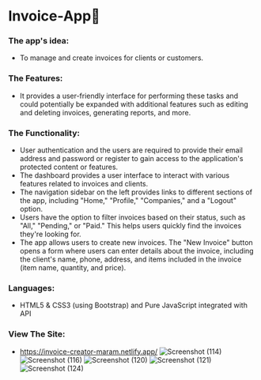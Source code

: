 # Invoice-App📃

### The app's idea: 
- To manage and create invoices for clients or customers.<be>

### The Features: 
-  It provides a user-friendly interface for performing these tasks and could potentially be expanded with additional features such as editing and deleting invoices, generating reports, and more. 

### The Functionality: 
- User authentication and the users are required to provide their email address and password or register to gain access to the application's protected content or features.
- The dashboard provides a user interface to interact with various features related to invoices and clients.
- The navigation sidebar on the left provides links to different sections of the app, including "Home," "Profile," "Companies," and a "Logout" option.
- Users have the option to filter invoices based on their status, such as "All," "Pending," or "Paid." This helps users quickly find the invoices they're looking for.
- The app allows users to create new invoices. The "New Invoice" button opens a form where users can enter details about the invoice, including the client's name, phone, address, and items included in the invoice (item name, quantity, and price).


### Languages: 
- HTML5 & CSS3 (using Bootstrap) and Pure JavaScript integrated with API
  
### View The Site: 
- https://invoice-creator-maram.netlify.app/
![Screenshot (114)](https://github.com/Maramhamed/Invoice-App/assets/78036366/1cddde3c-6848-4f47-a308-7e9ac0938637)
![Screenshot (116)](https://github.com/Maramhamed/Invoice-App/assets/78036366/87a664bf-a87e-4967-9a1e-863a0477e5af)
![Screenshot (120)](https://github.com/Maramhamed/Invoice-App/assets/78036366/26da0033-9205-4082-825e-9c1f5e20522f)
![Screenshot (121)](https://github.com/Maramhamed/Invoice-App/assets/78036366/389822fe-31b5-4997-ac77-a3920442ae9e)
![Screenshot (124)](https://github.com/Maramhamed/Invoice-App/assets/78036366/88a952a4-157f-4cdc-acf8-9f4a556720d8)
